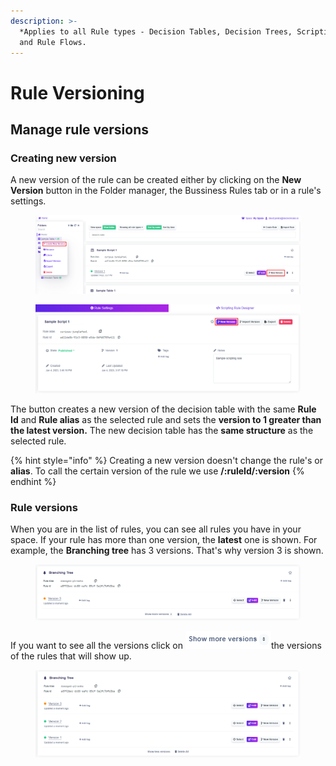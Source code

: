 ```yaml
---
description: >-
  *Applies to all Rule types - Decision Tables, Decision Trees, Scripting Rules
  and Rule Flows.
---
```


# Rule Versioning

## Manage rule versions

### Creating new version

A new version of the rule can be created either by clicking on the **New Version** button in the Folder manager, the Bussiness Rules tab or in a rule's settings.

<figure><img src="../.gitbook/assets/image (31) (1).png" alt=""><figcaption></figcaption></figure>

<figure><img src="../.gitbook/assets/image (67) (1).png" alt=""><figcaption></figcaption></figure>

The button creates a new version of the decision table with the same **Rule Id** and **Rule alias** as the selected rule and sets the **version to 1 greater than the latest version.** The new decision table has the **same structure** as the selected rule.

{% hint style="info" %}
Creating a new version doesn't change the rule's or **alias**. To call the certain version of the rule we use **/:ruleId/:version**
{% endhint %}

### Rule versions

When you are in the list of rules, you can see all rules you have in your space. If your rule has more than one version, the **latest** one is shown. For example, the **Branching tree** has 3 versions. That's why version 3 is shown.

<figure><img src="../.gitbook/assets/image (149) (1).png" alt=""><figcaption></figcaption></figure>

If you want to see all the versions click on ![](<../.gitbook/assets/more rules.PNG>)the versions of the rules that will show up.

<figure><img src="../.gitbook/assets/image (76) (1).png" alt=""><figcaption></figcaption></figure>
